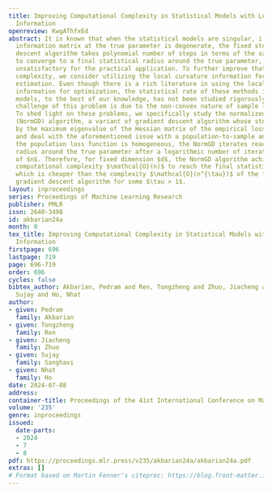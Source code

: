 ```yaml
---
title: Improving Computational Complexity in Statistical Models with Local Curvature
  Information
openreview: KwgAThfxEd
abstract: It is known that when the statistical models are singular, i.e., the Fisher
  information matrix at the true parameter is degenerate, the fixed step-size gradient
  descent algorithm takes polynomial number of steps in terms of the sample size $n$
  to converge to a final statistical radius around the true parameter, which can be
  unsatisfactory for the practical application. To further improve that computational
  complexity, we consider utilizing the local curvature information for parameter
  estimation. Even though there is a rich literature in using the local curvature
  information for optimization, the statistical rate of these methods in statistical
  models, to the best of our knowledge, has not been studied rigorously. The major
  challenge of this problem is due to the non-convex nature of sample loss function.
  To shed light on these problems, we specifically study the normalized gradient descent
  (NormGD) algorithm, a variant of gradient descent algorithm whose step size is scaled
  by the maximum eigenvalue of the Hessian matrix of the empirical loss function,
  and deal with the aforementioned issue with a population-to-sample analysis. When
  the population loss function is homogeneous, the NormGD iterates reach a final statistical
  radius around the true parameter after a logarithmic number of iterations in terms
  of $n$. Therefore, for fixed dimension $d$, the NormGD algorithm achieves the optimal
  computational complexity $\mathcal{O}(n)$ to reach the final statistical radius,
  which is cheaper than the complexity $\mathcal{O}(n^{\tau})$ of the fixed step-size
  gradient descent algorithm for some $\tau > 1$.
layout: inproceedings
series: Proceedings of Machine Learning Research
publisher: PMLR
issn: 2640-3498
id: akbarian24a
month: 0
tex_title: Improving Computational Complexity in Statistical Models with Local Curvature
  Information
firstpage: 696
lastpage: 719
page: 696-719
order: 696
cycles: false
bibtex_author: Akbarian, Pedram and Ren, Tongzheng and Zhuo, Jiacheng and Sanghavi,
  Sujay and Ho, Nhat
author:
- given: Pedram
  family: Akbarian
- given: Tongzheng
  family: Ren
- given: Jiacheng
  family: Zhuo
- given: Sujay
  family: Sanghavi
- given: Nhat
  family: Ho
date: 2024-07-08
address:
container-title: Proceedings of the 41st International Conference on Machine Learning
volume: '235'
genre: inproceedings
issued:
  date-parts:
  - 2024
  - 7
  - 8
pdf: https://proceedings.mlr.press/v235/akbarian24a/akbarian24a.pdf
extras: []
# Format based on Martin Fenner's citeproc: https://blog.front-matter.io/posts/citeproc-yaml-for-bibliographies/
---
```

